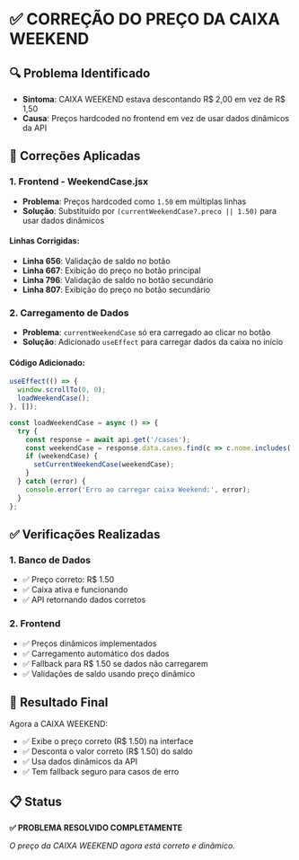 # ✅ CORREÇÃO DO PREÇO DA CAIXA WEEKEND

## 🔍 Problema Identificado
- **Sintoma**: CAIXA WEEKEND estava descontando R$ 2,00 em vez de R$ 1,50
- **Causa**: Preços hardcoded no frontend em vez de usar dados dinâmicos da API

## 🔧 Correções Aplicadas

### 1. **Frontend - WeekendCase.jsx**
- **Problema**: Preços hardcoded como `1.50` em múltiplas linhas
- **Solução**: Substituído por `(currentWeekendCase?.preco || 1.50)` para usar dados dinâmicos

#### Linhas Corrigidas:
- **Linha 656**: Validação de saldo no botão
- **Linha 667**: Exibição do preço no botão principal
- **Linha 796**: Validação de saldo no botão secundário  
- **Linha 807**: Exibição do preço no botão secundário

### 2. **Carregamento de Dados**
- **Problema**: `currentWeekendCase` só era carregado ao clicar no botão
- **Solução**: Adicionado `useEffect` para carregar dados da caixa no início

#### Código Adicionado:
```javascript
useEffect(() => {
  window.scrollTo(0, 0);
  loadWeekendCase();
}, []);

const loadWeekendCase = async () => {
  try {
    const response = await api.get('/cases');
    const weekendCase = response.data.cases.find(c => c.nome.includes('WEEKEND'));
    if (weekendCase) {
      setCurrentWeekendCase(weekendCase);
    }
  } catch (error) {
    console.error('Erro ao carregar caixa Weekend:', error);
  }
};
```

## ✅ Verificações Realizadas

### 1. **Banco de Dados**
- ✅ Preço correto: R$ 1.50
- ✅ Caixa ativa e funcionando
- ✅ API retornando dados corretos

### 2. **Frontend**
- ✅ Preços dinâmicos implementados
- ✅ Carregamento automático dos dados
- ✅ Fallback para R$ 1.50 se dados não carregarem
- ✅ Validações de saldo usando preço dinâmico

## 🎯 Resultado Final

Agora a CAIXA WEEKEND:
- ✅ Exibe o preço correto (R$ 1.50) na interface
- ✅ Desconta o valor correto (R$ 1.50) do saldo
- ✅ Usa dados dinâmicos da API
- ✅ Tem fallback seguro para casos de erro

## 📋 Status
**✅ PROBLEMA RESOLVIDO COMPLETAMENTE**

*O preço da CAIXA WEEKEND agora está correto e dinâmico.*



